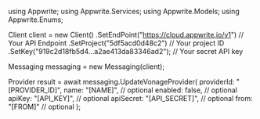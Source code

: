 using Appwrite;
using Appwrite.Services;
using Appwrite.Models;
using Appwrite.Enums;

Client client = new Client()
    .SetEndPoint("https://cloud.appwrite.io/v1") // Your API Endpoint
    .SetProject("5df5acd0d48c2") // Your project ID
    .SetKey("919c2d18fb5d4...a2ae413da83346ad2"); // Your secret API key

Messaging messaging = new Messaging(client);

Provider result = await messaging.UpdateVonageProvider(
    providerId: "[PROVIDER_ID]",
    name: "[NAME]", // optional
    enabled: false, // optional
    apiKey: "[API_KEY]", // optional
    apiSecret: "[API_SECRET]", // optional
    from: "[FROM]" // optional
);